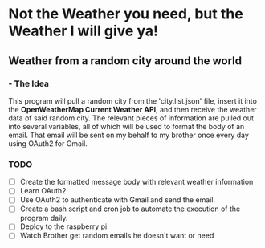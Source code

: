 # Not the Weather you need, but the Weather I will give ya!

## Weather from a random city around the world

### - The Idea
This program will pull a random city from the 'city.list.json' file, insert it into
the **OpenWeatherMap Current Weather API**, and then receive the weather data of said
random city. The relevant pieces of information are pulled out into several variables,
all of which will be used to format the body of an email. That email will be sent on
my behalf to my brother once every day using OAuth2 for Gmail. 

### TODO
- [ ] Create the formatted message body with relevant weather information
- [ ] Learn OAuth2
- [ ] Use OAuth2 to authenticate with Gmail and send the email.
- [ ] Create a bash script and cron job to automate the execution of the program daily.
- [ ] Deploy to the raspberry pi
- [ ] Watch Brother get random emails he doesn't want or need
